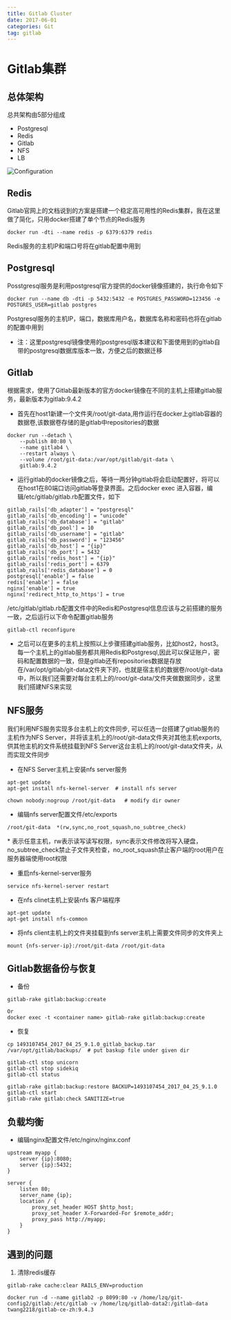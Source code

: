 ```yaml
---
title: Gitlab Cluster
date: 2017-06-01 
categories: Git
tag: gitlab
---
```


# Gitlab集群

## 总体架构
总共架构由5部分组成
* Postgresql
* Redis
* Gitlab
* NFS
* LB

![Configuration](https://docs.gitlab.com/ce/administration/img/high_availability/active-active-diagram.png)
<!--more-->

## Redis
Gitlab官网上的文档说到的方案是搭建一个稳定高可用性的Redis集群，我在这里做了简化，只用docker搭建了单个节点的Redis服务
```
docker run -dti --name redis -p 6379:6379 redis
```
Redis服务的主机IP和端口号将在gitlab配置中用到

## Postgresql
Posstgresql服务是利用postgresql官方提供的docker镜像搭建的，执行命令如下
```
docker run --name db -dti -p 5432:5432 -e POSTGRES_PASSWORD=123456 -e POSTGRES_USER=gitlab postgres
```
Postgresql服务的主机IP，端口，数据库用户名，数据库名称和密码也将在gitlab的配置中用到
* 注：这里postgresql镜像使用的postgresql版本建议和下面使用到的gitlab自带的postgresql数据库版本一致，方便之后的数据迁移

## Gitlab
根据需求，使用了Gitlab最新版本的官方docker镜像在不同的主机上搭建gitlab服务，最新版本为gitlab:9.4.2
* 首先在host1新建一个文件夹/root/git-data,用作运行在docker上gitlab容器的数据卷,该数据卷存储的是gitlab中repositories的数据
```
docker run --detach \
    --publish 80:80 \
    --name gitlab4 \
    --restart always \
    --volume /root/git-data:/var/opt/gitlab/git-data \
    gitlab:9.4.2
```
* 运行gitlab的docker镜像之后，等待一两分钟gitlab将会启动配置好，将可以在host1在80端口访问gitlab等登录界面。之后docker exec 进入容器，编辑/etc/gitlab/gitlab.rb配置文件，如下
```
gitlab_rails['db_adapter'] = "postgresql"
gitlab_rails['db_encoding'] = "unicode"
gitlab_rails['db_database'] = "gitlab"
gitlab_rails['db_pool'] = 10
gitlab_rails['db_username'] = "gitlab"
gitlab_rails['db_password'] = "123456"
gitlab_rails['db_host'] = "{ip}"
gitlab_rails['db_port'] = 5432
gitlab_rails['redis_host'] = "{ip}"
gitlab_rails['redis_port'] = 6379
gitlab_rails['redis_database'] = 0
postgresql['enable'] = false
redis['enable'] = false
nginx['enable'] = true
nginx['redirect_http_to_https'] = true
```
/etc/gitlab/gitlab.rb配置文件中的Redis和Postgresql信息应该与之前搭建的服务一致，之后运行以下命令配置gitlab服务
```
gitlab-ctl reconfigure
```
* 之后可以在更多的主机上按照以上步骤搭建gitlab服务，比如host2，host3。每一个主机上的gitlab服务都共用Redis和Postgresql,因此可以保证账户，密码和配置数据的一致，但是gitlab还有repositories数据是存放在/var/opt/gitlab/git-data文件夹下的，也就是宿主机的数据卷/root/git-data中，所以我们还需要对每台主机上的/root/git-data/文件夹做数据同步，这里我们搭建NFS来实现

## NFS服务
我们利用NFS服务实现多台主机上的文件同步, 可以任选一台搭建了gitlab服务的主机作为NFS Server，并将该主机上的/root/git-data文件夹对其他主机exports,供其他主机的文件系统挂载到NFS Server这台主机上的/root/git-data文件夹，从而实现文件同步
* 在NFS Server主机上安装nfs server服务

```
apt-get update
apt-get install nfs-kernel-server  # install nfs server

chown nobody:nogroup /root/git-data   # modify dir owner

```
* 编辑nfs server配置文件/etc/exports

```
/root/git-data  *(rw,sync,no_root_squash,no_subtree_check)
```
\* 表示任意主机，rw表示读写读写权限，sync表示文件修改将写入硬盘，no_subtree_check禁止子文件夹检查，no_root_squash禁止客户端的root用户在服务器端使用root权限
* 重启nfs-kernel-server服务

```
service nfs-kernel-server restart
```
* 在nfs clinet主机上安装nfs 客户端程序

```
apt-get update
apt-get install nfs-common
```
* 将nfs client主机上的文件夹挂载到nfs server主机上需要文件同步的文件夹上

```
mount {nfs-server-ip}:/root/git-data /root/git-data
```

## Gitlab数据备份与恢复
* 备份

```
gitlab-rake gitlab:backup:create

Or
docker exec -t <container name> gitlab-rake gitlab:backup:create
```
* 恢复

```
cp 1493107454_2017_04_25_9.1.0_gitlab_backup.tar /var/opt/gitlab/backups/  # put baskup file under given dir

gitlab-ctl stop unicorn
gitlab-ctl stop sidekiq
gitlab-ctl status

gitlab-rake gitlab:backup:restore BACKUP=1493107454_2017_04_25_9.1.0
gitlab-ctl start
gitlab-rake gitlab:check SANITIZE=true
```

## 负载均衡
* 编辑nginx配置文件/etc/nginx/nginx.conf    

```
upstream myapp {
    server {ip}:8080;
    server {ip}:5432;
}

server {
    listen 80;
    server_name {ip};
    location / {
        proxy_set_header HOST $http_host;
        proxy_set_header X-Forwarded-For $remote_addr;
        proxy_pass http://myapp;
    }
}
```

## 遇到的问题
1. 清除redis缓存     

```
gitlab-rake cache:clear RAILS_ENV=production
```

```
docker run -d --name gitlab2 -p 8099:80 -v /home/lzq/git-config2/gitlab:/etc/gitlab -v /home/lzq/gitlab-data2:/gitlab-data twang2218/gitlab-ce-zh:9.4.3
```